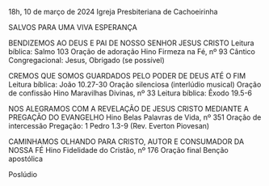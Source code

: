 18h, 10 de março de 2024
Igreja Presbiteriana de Cachoeirinha

SALVOS PARA UMA VIVA ESPERANÇA

BENDIZEMOS AO DEUS E PAI DE NOSSO SENHOR JESUS CRISTO
Leitura bíblica: Salmo 103
Oração de adoração
Hino Firmeza na Fé, nº 93
Cântico Congregacional: Jesus, Obrigado (se possível)

CREMOS QUE SOMOS GUARDADOS PELO PODER DE DEUS ATÉ O FIM
Leitura bíblica: João 10.27-30
Oração silenciosa (interlúdio musical)
Oração de confissão
Hino Maravilhas Divinas, nº 33
Leitura bíblica: Êxodo 19.5-6

NOS ALEGRAMOS COM A REVELAÇÃO DE JESUS CRISTO MEDIANTE A PREGAÇÃO DO EVANGELHO
Hino Belas Palavras de Vida, nº 351
Oração de intercessão
Pregação: 1 Pedro 1.3-9 (Rev. Everton Piovesan)

CAMINHAMOS OLHANDO PARA CRISTO, AUTOR E CONSUMADOR DA NOSSA FÉ
Hino Fidelidade do Cristão, nº 176
Oração final
Benção apostólica

Poslúdio
